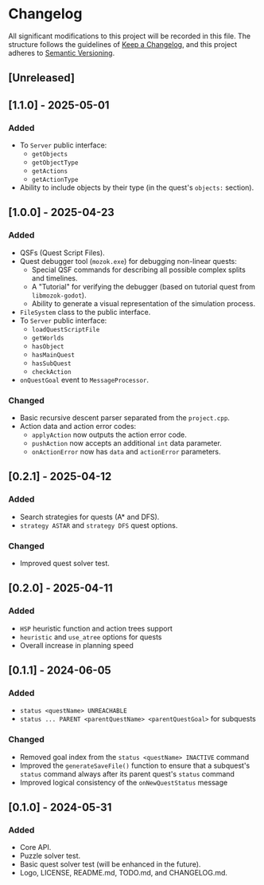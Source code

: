 # Changelog

All significant modifications to this project will be recorded in this file. The structure follows the guidelines of [Keep a Changelog](https://keepachangelog.com/en/1.1.0/), and this project adheres to [Semantic Versioning](https://semver.org/spec/v2.0.0.html).

## [Unreleased]

## [1.1.0] - 2025-05-01

### Added

- To `Server` public interface:
    - `getObjects`
    - `getObjectType`
    - `getActions`
    - `getActionType`
- Ability to include objects by their type (in the quest's `objects:` section).

## [1.0.0] - 2025-04-23

### Added

- QSFs (Quest Script Files).
- Quest debugger tool (`mozok.exe`) for debugging non-linear quests:
    - Special QSF commands for describing all possible complex splits and timelines.
    - A "Tutorial" for verifying the debugger (based on tutorial quest from `libmozok-godot`).
    - Ability to generate a visual representation of the simulation process.
- `FileSystem` class to the public interface.
- To `Server` public interface:
    - `loadQuestScriptFile`
    - `getWorlds`
    - `hasObject`
    - `hasMainQuest`
    - `hasSubQuest`
    - `checkAction`
- `onQuestGoal` event to `MessageProcessor`.

### Changed

- Basic recursive descent parser separated from the `project.cpp`.
- Action data and action error codes:
    - `applyAction` now outputs the action error code.
    - `pushAction` now accepts an additional `int` data parameter.
    - `onActionError` now has `data` and `actionError` parameters.

## [0.2.1] - 2025-04-12

### Added

- Search strategies for quests (A\* and DFS).
- `strategy ASTAR` and `strategy DFS` quest options.

### Changed

- Improved quest solver test.

## [0.2.0] - 2025-04-11

### Added

- `HSP` heuristic function and action trees support  
- `heuristic` and `use_atree` options for quests
- Overall increase in planning speed

## [0.1.1] - 2024-06-05

### Added

- `status <questName> UNREACHABLE`
- `status ... PARENT <parentQuestName> <parentQuestGoal>` for subquests

### Changed

- Removed goal index from the `status <questName> INACTIVE` command
- Improved the `generateSaveFile()` function to ensure that a subquest's `status` command always after its parent quest's `status` command
- Improved logical consistency of the `onNewQuestStatus` message

## [0.1.0] - 2024-05-31

### Added

- Core API.
- Puzzle solver test.
- Basic quest solver test (will be enhanced in the future).
- Logo, LICENSE, README.md, TODO.md, and CHANGELOG.md.



